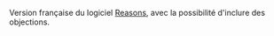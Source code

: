 Version française du logiciel [Reasons](https://github.com/davekinkead/reasons), avec la possibilité d'inclure des objections.
